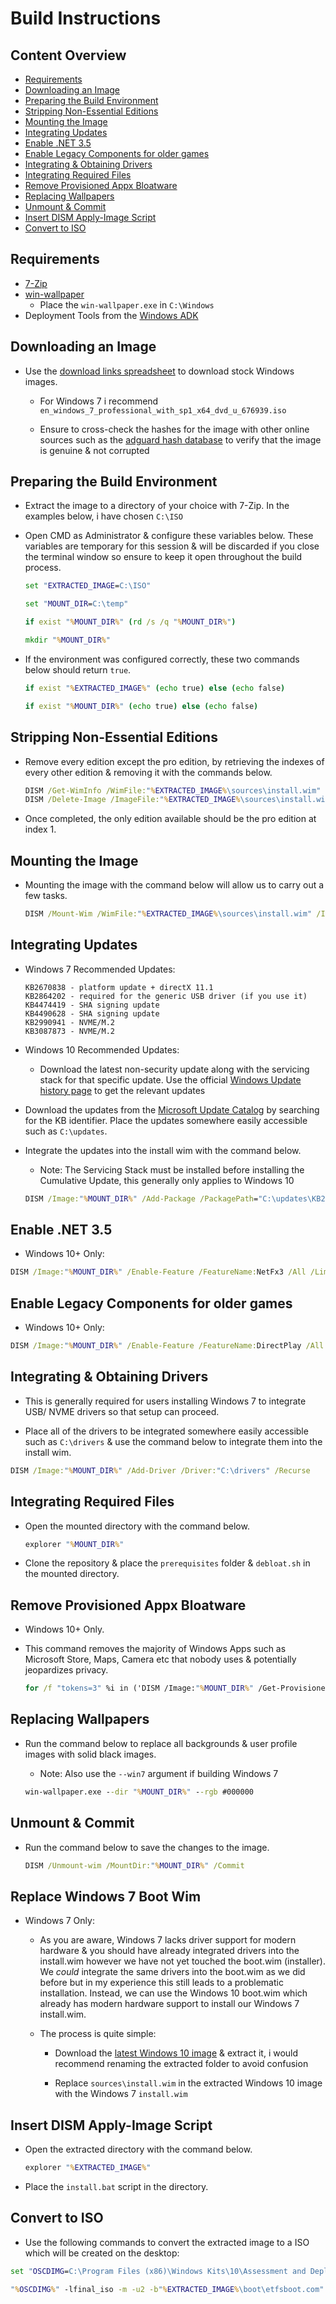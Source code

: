 # Build Instructions

## Content Overview

- [Requirements](#requirements)
- [Downloading an Image](#downloading-an-image)
- [Preparing the Build Environment](#preparing-the-build-environment)
- [Stripping Non-Essential Editions](#stripping-non-essential-editions)
- [Mounting the Image](#mounting-the-image)
- [Integrating Updates](#integrating-updates)
- [Enable .NET 3.5](#enable-net-35)
- [Enable Legacy Components for older games](#enable-legacy-components-for-older-games)
- [Integrating & Obtaining Drivers](#integrating--obtaining-drivers)
- [Integrating Required Files](#integrating-required-files)
- [Remove Provisioned Appx Bloatware](#remove-provisioned-appx-bloatware)
- [Replacing Wallpapers](#replacing-wallpapers)
- [Unmount & Commit](#unmount--commit)
- [Insert DISM Apply-Image Script](#insert-dism-apply-image-script)
- [Convert to ISO](#convert-to-iso)

## Requirements

- [7-Zip](https://www.7-zip.org)
- [win-wallpaper](https://github.com/amitxv/win-wallpaper/releases)
    - Place the ``win-wallpaper.exe`` in ``C:\Windows``
- Deployment Tools from the [Windows ADK](https://docs.microsoft.com/en-us/windows-hardware/get-started/adk-install)

## Downloading an Image

- Use the [download links spreadsheet](https://docs.google.com/spreadsheets/d/1zTF5uRJKfZ3ziLxAZHh47kF85ja34_OFB5C5bVSPumk/edit#gid=0) to download stock Windows images.

    - For Windows 7 i recommend ``en_windows_7_professional_with_sp1_x64_dvd_u_676939.iso``

    - Ensure to cross-check the hashes for the image with other online sources such as the [adguard hash database](https://files.rg-adguard.net/version/f0bd8307-d897-ef77-dbd6-216fefbe94c5?lang=en-us) to verify that the image is genuine & not corrupted

## Preparing the Build Environment

- Extract the image to a directory of your choice with 7-Zip. In the examples below, i have chosen ``C:\ISO``

- Open CMD as Administrator & configure these variables below. These variables are temporary for this session & will be discarded if you close the terminal window so ensure to keep it open throughout the build process.

    ```bat
    set "EXTRACTED_IMAGE=C:\ISO"

    set "MOUNT_DIR=C:\temp"

    if exist "%MOUNT_DIR%" (rd /s /q "%MOUNT_DIR%")

    mkdir "%MOUNT_DIR%"
    ```

- If the environment was configured correctly, these two commands below should return ``true``.

    ```bat
    if exist "%EXTRACTED_IMAGE%" (echo true) else (echo false)

    if exist "%MOUNT_DIR%" (echo true) else (echo false)
    ```

## Stripping Non-Essential Editions

- Remove every edition except the pro edition, by retrieving the indexes of every other edition & removing it with the commands below.

    ```bat
    DISM /Get-WimInfo /WimFile:"%EXTRACTED_IMAGE%\sources\install.wim"
    DISM /Delete-Image /ImageFile:"%EXTRACTED_IMAGE%\sources\install.wim" /Index:[INDEX]
    ```

- Once completed, the only edition available should be the pro edition at index 1.

## Mounting the Image

- Mounting the image with the command below will allow us to carry out a few tasks.

    ```bat
    DISM /Mount-Wim /WimFile:"%EXTRACTED_IMAGE%\sources\install.wim" /Index:1 /MountDir:"%MOUNT_DIR%"
    ```

## Integrating Updates

- Windows 7 Recommended Updates:

    ```
    KB2670838 - platform update + directX 11.1
    KB2864202 - required for the generic USB driver (if you use it)
    KB4474419 - SHA signing update
    KB4490628 - SHA signing update
    KB2990941 - NVME/M.2
    KB3087873 - NVME/M.2
    ```

- Windows 10 Recommended Updates:

    - Download the latest non-security update along with the servicing stack for that specific update. Use the official [Windows Update history page](https://support.microsoft.com/en-us/topic/windows-10-update-history-93345c32-4ae1-6d1c-f885-6c0b718adf3b) to get the relevant updates

- Download the updates from the [Microsoft Update Catalog](https://www.catalog.update.microsoft.com/Home.aspx) by searching for the KB identifier. Place the updates somewhere easily accessible such as ``C:\updates``.

- Integrate the updates into the install wim with the command below.

    - Note: The Servicing Stack must be installed before installing the Cumulative Update, this generally only applies to Windows 10

    ```bat
    DISM /Image:"%MOUNT_DIR%" /Add-Package /PackagePath="C:\updates\KB2670838.msu"
    ```

## Enable .NET 3.5

- Windows 10+ Only:

```bat
DISM /Image:"%MOUNT_DIR%" /Enable-Feature /FeatureName:NetFx3 /All /LimitAccess /Source:"%EXTRACTED_IMAGE%\sources\sxs"
```

## Enable Legacy Components for older games

- Windows 10+ Only:

```bat
DISM /Image:"%MOUNT_DIR%" /Enable-Feature /FeatureName:DirectPlay /All
 ```

 ## Integrating & Obtaining Drivers

 - This is generally required for users installing Windows 7 to integrate USB/ NVME drivers so that setup can proceed.

 - Place all of the drivers to be integrated somewhere easily accessible such as ``C:\drivers`` & use the command below to integrate them into the install wim.

```bat
DISM /Image:"%MOUNT_DIR%" /Add-Driver /Driver:"C:\drivers" /Recurse
```

## Integrating Required Files

- Open the mounted directory with the command below.

    ```bat
    explorer "%MOUNT_DIR%"
    ```

- Clone the repository & place the ``prerequisites`` folder & ``debloat.sh`` in the mounted directory.

## Remove Provisioned Appx Bloatware

- Windows 10+ Only.

- This command removes the majority of Windows Apps such as Microsoft Store, Maps, Camera etc that nobody uses & potentially jeopardizes privacy.

    ```bat
    for /f "tokens=3" %i in ('DISM /Image:"%MOUNT_DIR%" /Get-ProvisionedAppxPackages ^| findstr "PackageName"') do (DISM /Image:"%MOUNT_DIR%" /Remove-ProvisionedAppxPackage /PackageName:%i)
    ```

## Replacing Wallpapers

- Run the command below to replace all backgrounds & user profile images with solid black images.

    - Note: Also use the ``--win7`` argument if building Windows 7

    ```bat
    win-wallpaper.exe --dir "%MOUNT_DIR%" --rgb #000000
    ```

## Unmount & Commit

- Run the command below to save the changes to the image.

    ```bat
    DISM /Unmount-wim /MountDir:"%MOUNT_DIR%" /Commit
    ```

## Replace Windows 7 Boot Wim

- Windows 7 Only:

    - As you are aware, Windows 7 lacks driver support for modern hardware & you should have already integrated drivers into the install.wim however we have not yet touched the boot.wim (installer). We *could* integrate the same drivers into the boot.wim as we did before but in my experience this still leads to a problematic installation. Instead, we can use the Windows 10 boot.wim which already has modern hardware support to install our Windows 7 install.wim.

    - The process is quite simple:

        - Download the [latest Windows 10 image](https://www.microsoft.com/en-gb/software-download/windows10) & extract it, i would recommend renaming the extracted folder to avoid confusion

        - Replace ``sources\install.wim`` in the extracted Windows 10 image with the Windows 7 ``install.wim``

## Insert DISM Apply-Image Script

- Open the extracted directory with the command below.

    ```bat
    explorer "%EXTRACTED_IMAGE%"
    ```

- Place the ``install.bat`` script in the directory.

## Convert to ISO

- Use the following commands to convert the extracted image to a ISO which will be created on the desktop:

```bat
set "OSCDIMG=C:\Program Files (x86)\Windows Kits\10\Assessment and Deployment Kit\Deployment Tools\amd64\Oscdimg\oscdimg.exe"

"%OSCDIMG%" -lfinal_iso -m -u2 -b"%EXTRACTED_IMAGE%\boot\etfsboot.com" "%EXTRACTED_IMAGE%" "%userprofile%\desktop\final_iso.iso"
```
